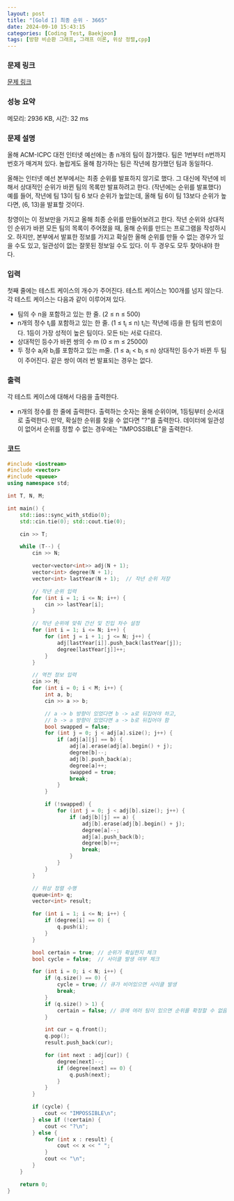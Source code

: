 ```yaml
---
layout: post
title: "[Gold I] 최종 순위 - 3665"
date: 2024-09-10 15:43:15
categories: [Coding Test, Baekjoon]
tags: [방향 비순환 그래프, 그래프 이론, 위상 정렬,cpp]
---
```


### 문제 링크

[문제 링크](https://www.acmicpc.net/problem/3665)

### 성능 요약

메모리: 2936 KB, 시간: 32 ms

### 문제 설명

<p>올해 ACM-ICPC 대전 인터넷 예선에는 총 n개의 팀이 참가했다. 팀은 1번부터 n번까지 번호가 매겨져 있다. 놀랍게도 올해 참가하는 팀은 작년에 참가했던 팀과 동일하다.</p>

<p>올해는 인터넷 예선 본부에서는 최종 순위를 발표하지 않기로 했다. 그 대신에 작년에 비해서 상대적인 순위가 바뀐 팀의 목록만 발표하려고 한다. (작년에는 순위를 발표했다) 예를 들어, 작년에 팀 13이 팀 6 보다 순위가 높았는데, 올해 팀 6이 팀 13보다 순위가 높다면, (6, 13)을 발표할 것이다.</p>

<p>창영이는 이 정보만을 가지고 올해 최종 순위를 만들어보려고 한다. 작년 순위와 상대적인 순위가 바뀐 모든 팀의 목록이 주어졌을 때, 올해 순위를 만드는 프로그램을 작성하시오. 하지만, 본부에서 발표한 정보를 가지고 확실한 올해 순위를 만들 수 없는 경우가 있을 수도 있고, 일관성이 없는 잘못된 정보일 수도 있다. 이 두 경우도 모두 찾아내야 한다.</p>

### 입력

 <p>첫째 줄에는 테스트 케이스의 개수가 주어진다. 테스트 케이스는 100개를 넘지 않는다. 각 테스트 케이스는 다음과 같이 이루어져 있다.</p>

<ul>
	<li>팀의 수 n을 포함하고 있는 한 줄. (2 ≤ n ≤ 500)</li>
	<li>n개의 정수 t<sub>i</sub>를 포함하고 있는 한 줄. (1 ≤ t<sub>i</sub> ≤ n) t<sub>i</sub>는 작년에 i등을 한 팀의 번호이다. 1등이 가장 성적이 높은 팀이다. 모든 ti는 서로 다르다.</li>
	<li>상대적인 등수가 바뀐 쌍의 수 m (0 ≤ m ≤ 25000)</li>
	<li>두 정수 a<sub>i</sub>와 b<sub>i</sub>를 포함하고 있는 m줄. (1 ≤ a<sub>i</sub> < b<sub>i</sub> ≤ n) 상대적인 등수가 바뀐 두 팀이 주어진다. 같은 쌍이 여러 번 발표되는 경우는 없다.</li>
</ul>

### 출력

 <p>각 테스트 케이스에 대해서 다음을 출력한다.</p>

<ul>
	<li>n개의 정수를 한 줄에 출력한다. 출력하는 숫자는 올해 순위이며, 1등팀부터 순서대로 출력한다. 만약, 확실한 순위를 찾을 수 없다면 "?"를 출력한다. 데이터에 일관성이 없어서 순위를 정할 수 없는 경우에는 "IMPOSSIBLE"을 출력한다.</li>
</ul>

### 코드

```cpp
#include <iostream>
#include <vector>
#include <queue>
using namespace std;

int T, N, M;

int main() {
	std::ios::sync_with_stdio(0);
	std::cin.tie(0); std::cout.tie(0);

	cin >> T;

	while (T--) {
		cin >> N;

		vector<vector<int>> adj(N + 1);
		vector<int> degree(N + 1);
		vector<int> lastYear(N + 1);  // 작년 순위 저장

		// 작년 순위 입력
		for (int i = 1; i <= N; i++) {
			cin >> lastYear[i];
		}

		// 작년 순위에 맞춰 간선 및 진입 차수 설정
		for (int i = 1; i <= N; i++) {
			for (int j = i + 1; j <= N; j++) {
				adj[lastYear[i]].push_back(lastYear[j]);
				degree[lastYear[j]]++;
			}
		}

		// 역전 정보 입력
		cin >> M;
		for (int i = 0; i < M; i++) {
			int a, b;
			cin >> a >> b;

			// a -> b 방향이 있었다면 b -> a로 뒤집어야 하고,
			// b -> a 방향이 있었다면 a -> b로 뒤집어야 함
			bool swapped = false;
			for (int j = 0; j < adj[a].size(); j++) {
				if (adj[a][j] == b) {
					adj[a].erase(adj[a].begin() + j);
					degree[b]--;
					adj[b].push_back(a);
					degree[a]++;
					swapped = true;
					break;
				}
			}

			if (!swapped) {
				for (int j = 0; j < adj[b].size(); j++) {
					if (adj[b][j] == a) {
						adj[b].erase(adj[b].begin() + j);
						degree[a]--;
						adj[a].push_back(b);
						degree[b]++;
						break;
					}
				}
			}
		}

		// 위상 정렬 수행
		queue<int> q;
		vector<int> result;

		for (int i = 1; i <= N; i++) {
			if (degree[i] == 0) {
				q.push(i);
			}
		}

		bool certain = true; // 순위가 확실한지 체크
		bool cycle = false;  // 사이클 발생 여부 체크

		for (int i = 0; i < N; i++) {
			if (q.size() == 0) {
				cycle = true; // 큐가 비어있으면 사이클 발생
				break;
			}
			if (q.size() > 1) {
				certain = false; // 큐에 여러 팀이 있으면 순위를 확정할 수 없음
			}

			int cur = q.front();
			q.pop();
			result.push_back(cur);

			for (int next : adj[cur]) {
				degree[next]--;
				if (degree[next] == 0) {
					q.push(next);
				}
			}
		}

		if (cycle) {
			cout << "IMPOSSIBLE\n";
		} else if (!certain) {
			cout << "?\n";
		} else {
			for (int x : result) {
				cout << x << " ";
			}
			cout << "\n";
		}
	}

	return 0;
}

```
